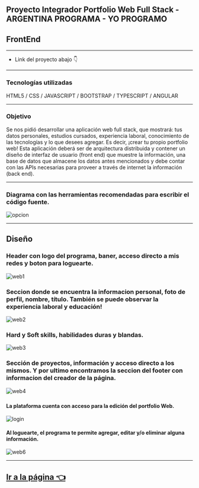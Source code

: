## Proyecto Integrador Portfolio Web Full Stack - ARGENTINA PROGRAMA - YO PROGRAMO

## FrontEnd

------------
- Link del proyecto abajo 👇

------------
### Tecnologías utilizadas

HTML5 / CSS / JAVASCRIPT / BOOTSTRAP / TYPESCRIPT / ANGULAR

------------
### Objetivo

Se nos pidió desarrollar una aplicación web full stack, que mostrará: tus datos personales, estudios cursados, experiencia laboral, conocimiento de las
tecnologías y lo que desees agregar. Es decir, ¡crear tu propio portfolio web! Esta aplicación deberá ser de arquitectura distribuida y contener un
diseño de interfaz de usuario (front end) que muestre la información, una base de datos que almacene los datos antes mencionados y debe contar
con las APIs necesarias para proveer a través de internet la información (back end).

------------
### Diagrama con las herramientas recomendadas para escribir el código fuente.

![opcion](https://user-images.githubusercontent.com/84547390/199374019-52f2a9b9-35ec-433c-b45c-05acc564c6ec.png)

------------

## Diseño

### Header con logo del programa, baner, acceso directo a mis redes y boton para loguearte.

![web1](https://user-images.githubusercontent.com/84547390/199378448-7904c41b-630b-4f0c-9a7f-89493be41ab9.png)

### Seccion donde se encuentra la informacion personal, foto de perfil, nombre, título. También se puede observar la experiencia laboral y educación!

![web2](https://user-images.githubusercontent.com/84547390/199379072-294403fc-5a8a-45d7-9dcf-7042618d3ed0.png)

### Hard y Soft skills, habilidades duras y blandas.

![web3](https://user-images.githubusercontent.com/84547390/199379560-989d89ca-d848-459b-8600-df44a6e78883.png)

### Sección de proyectos, información y acceso directo a los mismos. Y por ultimo encontramos la seccion del footer con informacion del creador de la página.

![web4](https://user-images.githubusercontent.com/84547390/199379732-0ee1d7fb-d7f5-4ffb-ad6e-76824056dd63.png)

###


#### La plataforma cuenta con acceso para la edición del portfolio Web.

![login](https://user-images.githubusercontent.com/84547390/199378039-429f1705-711c-4167-9fe7-d5a6adc3f837.png)

#### Al loguearte, el programa te permite agregar, editar y/o eliminar alguna información. 

![web6](https://user-images.githubusercontent.com/84547390/199378289-675cff25-3d2f-4353-bdaa-65d2a71180c3.png)

------------

## [Ir a la página 👈](https://frontendmcd.web.app/ "Ir a la página 👈")
